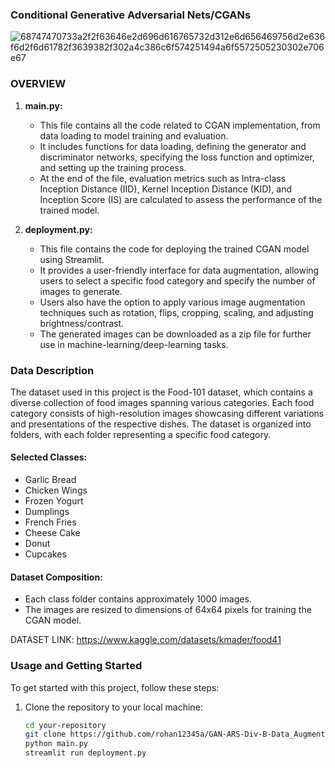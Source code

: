 ### Conditional Generative Adversarial Nets/CGANs
![68747470733a2f2f63646e2d696d616765732d312e6d656469756d2e636f6d2f6d61782f3639382f302a4c386c6f574251494a6f5572505230302e706e67](https://github.com/rohan12345a/GAN-ARS-Div-B-Data_Augmentation/assets/109196424/f9f66007-32ef-443c-9723-c441aebd91c4)


### OVERVIEW

1. **main.py:**
   - This file contains all the code related to CGAN implementation, from data loading to model training and evaluation.
   - It includes functions for data loading, defining the generator and discriminator networks, specifying the loss function and optimizer, and setting up the training process.
   - At the end of the file, evaluation metrics such as Intra-class Inception Distance (IID), Kernel Inception Distance (KID), and Inception Score (IS) are calculated to assess the performance of the trained model.

2. **deployment.py:**
   - This file contains the code for deploying the trained CGAN model using Streamlit.
   - It provides a user-friendly interface for data augmentation, allowing users to select a specific food category and specify the number of images to generate.
   - Users also have the option to apply various image augmentation techniques such as rotation, flips, cropping, scaling, and adjusting brightness/contrast.
   - The generated images can be downloaded as a zip file for further use in machine-learning/deep-learning tasks.


### Data Description

The dataset used in this project is the Food-101 dataset, which contains a diverse collection of food images spanning various categories. Each food category consists of high-resolution images showcasing different variations and presentations of the respective dishes. The dataset is organized into folders, with each folder representing a specific food category.

#### Selected Classes:

- Garlic Bread
- Chicken Wings
- Frozen Yogurt
- Dumplings
- French Fries
- Cheese Cake
- Donut
- Cupcakes

#### Dataset Composition:

- Each class folder contains approximately 1000 images.
- The images are resized to dimensions of 64x64 pixels for training the CGAN model.

DATASET LINK: https://www.kaggle.com/datasets/kmader/food41



### Usage and Getting Started

To get started with this project, follow these steps:

1. Clone the repository to your local machine:

   ```bash
   cd your-repository
   git clone https://github.com/rohan12345a/GAN-ARS-Div-B-Data_Augmentation.git
   python main.py
   streamlit run deployment.py
   


